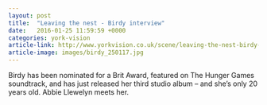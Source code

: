 ```yaml
---
layout: post
title:  "Leaving the nest - Birdy interview"
date:   2016-01-25 11:59:59 +0000
categories: york-vision
article-link: http://www.yorkvision.co.uk/scene/leaving-the-nest-birdy-interview/27/10/2016
article-image: images/birdy_250117.jpg
---
```

Birdy has been nominated for a Brit Award, featured on The Hunger Games soundtrack, and has just released her third studio album – and she’s only 20 years old. Abbie Llewelyn meets her.